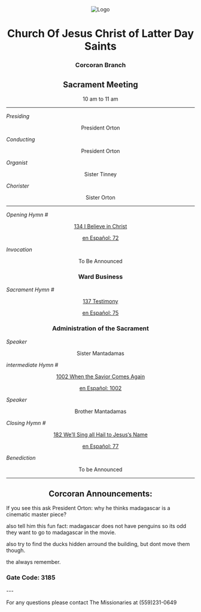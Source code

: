 <div align="center">
  <img src="https://www.churchofjesuschrist.org/imgs/b80224f1f0f711ed8699eeeeac1eaba9211bcc6b/full/%21640%2C/0/default" alt="Logo">
</div>

<!---
--->
<div align="center">
  <h1>Church Of Jesus Christ of Latter Day Saints</h1>  
  <h3>Corcoran Branch</h3>  
  <h2>Sacrament Meeting</h2>  
  10 am to 11 am
</div>

---

*Presiding*  
<div align="center">President Orton</div>

*Conducting*  
<div align="center">President Orton</div>

*Organist*  
<div align="center">Sister Tinney</div>

*Chorister*  
<div align="center">Sister Orton</div>

---

*Opening Hymn #*  
<div align="center">
  <a href="https://www.churchofjesuschrist.org/study/manual/hymns/i-believe-in-christ?lang=eng">134 I Believe in Christ   </a>
  
   <a href="https://www.churchofjesuschrist.org/study/manual/hymns/i-believe-in-christ?lang=spa">en Español: 72 </a>

</div>

*Invocation*  
<div align="center">To Be Announced</div>

<div align="center">
  <h3>Ward Business</h3>
</div>

*Sacrament Hymn #*  
<div align="center">
  <a href="https://www.churchofjesuschrist.org/study/manual/hymns/testimony?lang=eng"> 137 Testimony </a>

<a href="https://www.churchofjesuschrist.org/study/manual/hymns/testimony?lang=spa">en Español: 75</a>
</div>

<div align="center">
  <h3>Administration of the Sacrament</h3>
</div>




*Speaker*
<div align="center">Sister Mantadamas
</div>

<!---
--->
*intermediate Hymn #*  

<div align="center">
  <a href="https://www.churchofjesuschrist.org/study/music/hymns-for-home-and-church/when-the-savior-comes-again?lang=eng">1002 When the Savior Comes Again</a>
  
  <a href="https://www.churchofjesuschrist.org/study/music/hymns-for-home-and-church/when-the-savior-comes-again?lang=spa">en Español: 1002</a>
</div>


*Speaker*  

<div align="center"> Brother Mantadamas
</div>



*Closing Hymn #*  

<div align="center">
  <a href="https://www.churchofjesuschrist.org/study/manual/hymns/well-sing-all-hail-to-jesus-name?lang=eng">182 We’ll Sing all Hail to Jesus‘s Name</a>
  
  <a href="https://www.churchofjesuschrist.org/study/manual/hymns/well-sing-all-hail-to-jesus-name?lang=spa"> en Español: 77</a>
</div>


*Benediction*  
<div align="center">To be Announced</div>

---

<div align="center">
  <h2>Corcoran Announcements:</h2>
</div>

If you see this ask President Orton: why he thinks madagascar is a cinematic master piece?

also tell him this fun fact: madagascar does not have penguins so its odd they want to go to madagascar in the movie.

also try to find the ducks hidden arround the building, but dont move them though.

the always remember.

<h3> Gate Code: 3185</h3>
---

For any questions please contact The Missionaries at (559)231-0649
